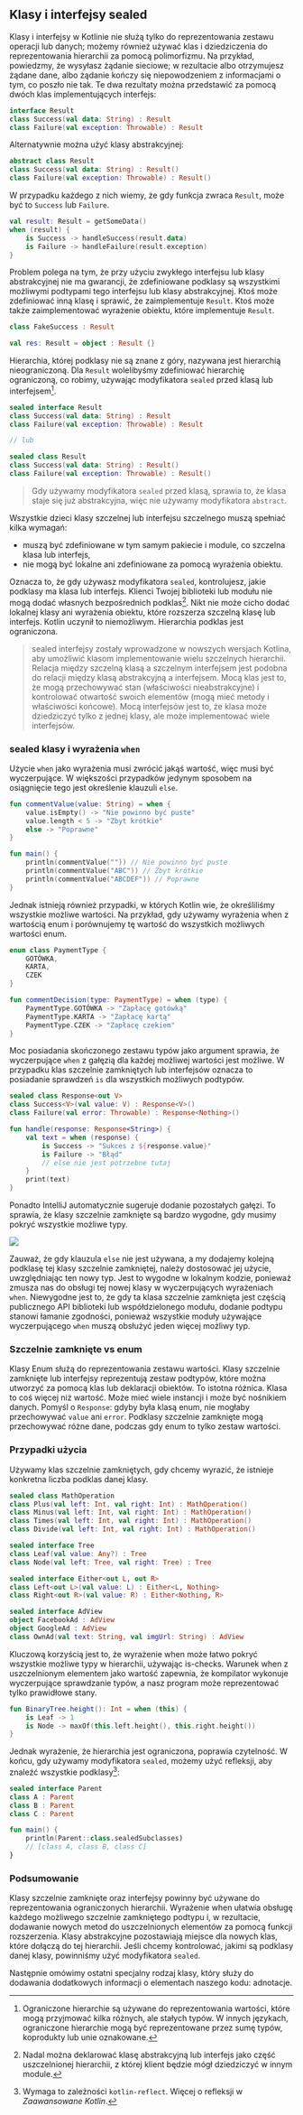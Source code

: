 ## Klasy i interfejsy sealed

Klasy i interfejsy w Kotlinie nie służą tylko do reprezentowania zestawu operacji lub danych; możemy również używać klas i dziedziczenia do reprezentowania hierarchii za pomocą polimorfizmu. Na przykład, powiedzmy, że wysyłasz żądanie sieciowe; w rezultacie albo otrzymujesz żądane dane, albo żądanie kończy się niepowodzeniem z informacjami o tym, co poszło nie tak. Te dwa rezultaty można przedstawić za pomocą dwóch klas implementujących interfejs:

```kotlin
interface Result
class Success(val data: String) : Result
class Failure(val exception: Throwable) : Result
```

Alternatywnie można użyć klasy abstrakcyjnej:

```kotlin
abstract class Result
class Success(val data: String) : Result()
class Failure(val exception: Throwable) : Result()
```

W przypadku każdego z nich wiemy, że gdy funkcja zwraca `Result`, może być to `Success` lub `Failure`.

```kotlin
val result: Result = getSomeData()
when (result) {
    is Success -> handleSuccess(result.data)
    is Failure -> handleFailure(result.exception)
}
```

Problem polega na tym, że przy użyciu zwykłego interfejsu lub klasy abstrakcyjnej nie ma gwarancji, że zdefiniowane podklasy są wszystkimi możliwymi podtypami tego interfejsu lub klasy abstrakcyjnej. Ktoś może zdefiniować inną klasę i sprawić, że zaimplementuje `Result`. Ktoś może także zaimplementować wyrażenie obiektu, które implementuje `Result`.

```kotlin
class FakeSuccess : Result

val res: Result = object : Result {}
```

Hierarchia, której podklasy nie są znane z góry, nazywana jest hierarchią nieograniczoną. Dla `Result` wolelibyśmy zdefiniować hierarchię ograniczoną, co robimy, używając modyfikatora `sealed` przed klasą lub interfejsem[^14_0].

```kotlin
sealed interface Result
class Success(val data: String) : Result
class Failure(val exception: Throwable) : Result

// lub

sealed class Result
class Success(val data: String) : Result()
class Failure(val exception: Throwable) : Result()
```

> Gdy używamy modyfikatora `sealed` przed klasą, sprawia to, że klasa staje się już abstrakcyjna, więc nie używamy modyfikatora `abstract`.

Wszystkie dzieci klasy szczelnej lub interfejsu szczelnego muszą spełniać kilka wymagań:
* muszą być zdefiniowane w tym samym pakiecie i module, co szczelna klasa lub interfejs,
* nie mogą być lokalne ani zdefiniowane za pomocą wyrażenia obiektu.

Oznacza to, że gdy używasz modyfikatora `sealed`, kontrolujesz, jakie podklasy ma klasa lub interfejs. Klienci Twojej biblioteki lub modułu nie mogą dodać własnych bezpośrednich podklas[^14_2]. Nikt nie może cicho dodać lokalnej klasy ani wyrażenia obiektu, które rozszerza szczelną klasę lub interfejs. Kotlin uczynił to niemożliwym. Hierarchia podklas jest ograniczona.

> sealed interfejsy zostały wprowadzone w nowszych wersjach Kotlina, aby umożliwić klasom implementowanie wielu szczelnych hierarchii. Relacja między szczelną klasą a szczelnym interfejsem jest podobna do relacji między klasą abstrakcyjną a interfejsem. Mocą klas jest to, że mogą przechowywać stan (właściwości nieabstrakcyjne) i kontrolować otwartość swoich elementów (mogą mieć metody i właściwości końcowe). Mocą interfejsów jest to, że klasa może dziedziczyć tylko z jednej klasy, ale może implementować wiele interfejsów.

### sealed klasy i wyrażenia `when`

Użycie `when` jako wyrażenia musi zwrócić jakąś wartość, więc musi być wyczerpujące. W większości przypadków jedynym sposobem na osiągnięcie tego jest określenie klauzuli `else`.

```kotlin
fun commentValue(value: String) = when {
    value.isEmpty() -> "Nie powinno być puste"
    value.length < 5 -> "Zbyt krótkie"
    else -> "Poprawne"
}

fun main() {
    println(commentValue("")) // Nie powinno być puste
    println(commentValue("ABC")) // Zbyt krótkie
    println(commentValue("ABCDEF")) // Poprawne
}
```

Jednak istnieją również przypadki, w których Kotlin wie, że określiliśmy wszystkie możliwe wartości. Na przykład, gdy używamy wyrażenia when z wartością enum i porównujemy tę wartość do wszystkich możliwych wartości enum.

```kotlin
enum class PaymentType {
    GOTÓWKA,
    KARTA,
    CZEK
}

fun commentDecision(type: PaymentType) = when (type) {
    PaymentType.GOTÓWKA -> "Zapłacę gotówką"
    PaymentType.KARTA -> "Zapłacę kartą"
    PaymentType.CZEK -> "Zapłacę czekiem"
}
```

Moc posiadania skończonego zestawu typów jako argument sprawia, że wyczerpujące `when` z gałęzią dla każdej możliwej wartości jest możliwe. W przypadku klas szczelnie zamkniętych lub interfejsów oznacza to posiadanie sprawdzeń `is` dla wszystkich możliwych podtypów.

```kotlin
sealed class Response<out V>
class Success<V>(val value: V) : Response<V>()
class Failure(val error: Throwable) : Response<Nothing>()

fun handle(response: Response<String>) {
    val text = when (response) {
        is Success -> "Sukces z ${response.value}"
        is Failure -> "Błąd"
        // else nie jest potrzebne tutaj
    }
    print(text)
}
```

Ponadto IntelliJ automatycznie sugeruje dodanie pozostałych gałęzi. To sprawia, że klasy szczelnie zamknięte są bardzo wygodne, gdy musimy pokryć wszystkie możliwe typy.

![](remaining_branches.png)

Zauważ, że gdy klauzula `else` nie jest używana, a my dodajemy kolejną podklasę tej klasy szczelnie zamkniętej, należy dostosować jej użycie, uwzględniając ten nowy typ. Jest to wygodne w lokalnym kodzie, ponieważ zmusza nas do obsługi tej nowej klasy w wyczerpujących wyrażeniach `when`. Niewygodne jest to, że gdy ta klasa szczelnie zamknięta jest częścią publicznego API biblioteki lub współdzielonego modułu, dodanie podtypu stanowi łamanie zgodności, ponieważ wszystkie moduły używające wyczerpującego `when` muszą obsłużyć jeden więcej możliwy typ.

### Szczelnie zamknięte vs enum

Klasy Enum służą do reprezentowania zestawu wartości. Klasy szczelnie zamknięte lub interfejsy reprezentują zestaw podtypów, które można utworzyć za pomocą klas lub deklaracji obiektów. To istotna różnica. Klasa to coś więcej niż wartość. Może mieć wiele instancji i może być nośnikiem danych. Pomyśl o `Response`: gdyby była klasą enum, nie mogłaby przechowywać `value` ani `error`. Podklasy szczelnie zamknięte mogą przechowywać różne dane, podczas gdy enum to tylko zestaw wartości.

### Przypadki użycia

Używamy klas szczelnie zamkniętych, gdy chcemy wyrazić, że istnieje konkretna liczba podklas danej klasy.

```kotlin
sealed class MathOperation
class Plus(val left: Int, val right: Int) : MathOperation()
class Minus(val left: Int, val right: Int) : MathOperation()
class Times(val left: Int, val right: Int) : MathOperation()
class Divide(val left: Int, val right: Int) : MathOperation()

sealed interface Tree
class Leaf(val value: Any?) : Tree
class Node(val left: Tree, val right: Tree) : Tree

sealed interface Either<out L, out R>
class Left<out L>(val value: L) : Either<L, Nothing>
class Right<out R>(val value: R) : Either<Nothing, R>

sealed interface AdView
object FacebookAd : AdView
object GoogleAd : AdView
class OwnAd(val text: String, val imgUrl: String) : AdView
```

Kluczową korzyścią jest to, że wyrażenie when może łatwo pokryć wszystkie możliwe typy w hierarchii, używając is-checks. Warunek when z uszczelnionym elementem jako wartość zapewnia, że kompilator wykonuje wyczerpujące sprawdzanie typów, a nasz program może reprezentować tylko prawidłowe stany.

```kotlin
fun BinaryTree.height(): Int = when (this) {
    is Leaf -> 1
    is Node -> maxOf(this.left.height(), this.right.height())
}
```

Jednak wyrażenie, że hierarchia jest ograniczona, poprawia czytelność. W końcu, gdy używamy modyfikatora `sealed`, możemy użyć refleksji, aby znaleźć wszystkie podklasy[^14_1]:

```kotlin
sealed interface Parent
class A : Parent
class B : Parent
class C : Parent

fun main() {
    println(Parent::class.sealedSubclasses)
    // [class A, class B, class C]
}
```

### Podsumowanie

Klasy szczelnie zamknięte oraz interfejsy powinny być używane do reprezentowania ograniczonych hierarchii. Wyrażenie when ułatwia obsługę każdego możliwego szczelnie zamkniętego podtypu i, w rezultacie, dodawanie nowych metod do uszczelnionych elementów za pomocą funkcji rozszerzenia. Klasy abstrakcyjne pozostawiają miejsce dla nowych klas, które dołączą do tej hierarchii. Jeśli chcemy kontrolować, jakimi są podklasy danej klasy, powinniśmy użyć modyfikatora `sealed`.

Następnie omówimy ostatni specjalny rodzaj klasy, który służy do dodawania dodatkowych informacji o elementach naszego kodu: adnotacje.

[^14_0]: Ograniczone hierarchie są używane do reprezentowania wartości, które mogą przyjmować kilka różnych, ale stałych typów. W innych językach, ograniczone hierarchie mogą być reprezentowane przez sumę typów, koprodukty lub unie oznakowane.
[^14_1]: Wymaga to zależności `kotlin-reflect`. Więcej o refleksji w *Zaawansowane Kotlin*.
[^14_2]: Nadal można deklarować klasę abstrakcyjną lub interfejs jako część uszczelnionej hierarchii, z której klient będzie mógł dziedziczyć w innym module.